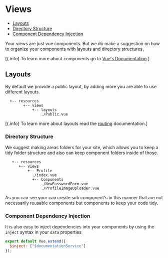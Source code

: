 # Views

- [Layouts](#layouts)
- [Directory Structure](#directory-structure)
- [Component Dependency Injection](#component-dependency-injection)

Your views are just vue components. But we do make a suggestion on how to organize your components with layouts and
directory structures.

[{.info} To learn more about components go to [Vue's Documentation](https://vuejs.org/v2/guide/components.html).]

## Layouts

By default we provide a public layout, by adding more you are able to use different layouts.

```tree
  +-- resources
        +-- views
            +-- layouts
                ./Public.vue
```

[{.info} To learn more about layouts read the [routing](/routing#layouts) documentation.]

### Directory Structure

We suggest making areas folders for your site, which allows you to keep a tidy folder structure and also can keep component folders inside of those.

```tree
   +-- resources
      +-- views
          +-- Profile
            ./index.vue
            +-- Components
                ./NewPasswordForm.vue
                ./ProfileImageUploader.vue
```

As you can see your can create sub component's in this manner that are not necessarily reusable components but components to keep your code tidy.

### Component Dependency Injection

It is also easy to inject dependencies into your components by using the `inject` syntax in your `data` properties

```js
export default Vue.extend({
  $inject: ["$documentationService"]
});
```
